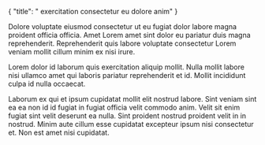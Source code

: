 {
  "title": " exercitation consectetur eu dolore anim"
}

Dolore voluptate eiusmod consectetur ut eu fugiat dolor labore magna proident officia officia. Amet Lorem amet sint dolor eu pariatur duis magna reprehenderit. Reprehenderit quis labore voluptate consectetur Lorem veniam mollit cillum minim ex nisi irure.

Lorem dolor id laborum quis exercitation aliquip mollit. Nulla mollit labore nisi ullamco amet qui laboris pariatur reprehenderit et id. Mollit incididunt culpa id nulla occaecat.

Laborum ex qui et ipsum cupidatat mollit elit nostrud labore. Sint veniam sint ea ea non id id fugiat in fugiat officia velit commodo anim. Velit sit enim fugiat sint velit deserunt ea nulla. Sint proident nostrud proident velit in in nostrud. Minim aute cillum esse cupidatat excepteur ipsum nisi consectetur et. Non est amet nisi cupidatat.